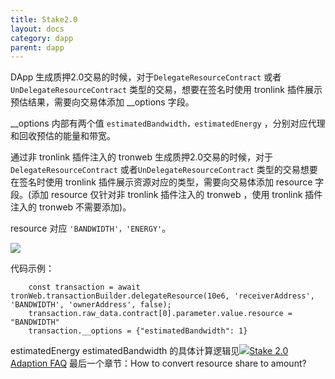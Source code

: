 ```yaml
---
title: Stake2.0
layout: docs
category: dapp
parent: dapp
---
```


DApp 生成质押2.0交易的时候，对于`DelegateResourceContract` 或者`UnDelegateResourceContract` 类型的交易，想要在签名时使用 tronlink 插件展示预估结果，需要向交易体添加 __options 字段。

__options 内部有两个值 `estimatedBandwidth，estimatedEnergy` ，分别对应代理和回收预估的能量和带宽。

通过非 tronlink 插件注入的 tronweb 生成质押2.0交易的时候，对于`DelegateResourceContract` 或者`UnDelegateResourceContract` 类型的交易想要在签名时使用 tronlink 插件展示资源对应的类型，需要向交易体添加 resource 字段。(添加 resource 仅针对非 tronlink 插件注入的 tronweb ，使用 tronlink 插件注入的 tronweb 不需要添加)。

resource 对应 `'BANDWIDTH'，'ENERGY'`。

![](https://docs-zh.tronlink.org/~gitbook/image?url=https%3A%2F%2F1166523713-files.gitbook.io%2F%7E%2Ffiles%2Fv0%2Fb%2Fgitbook-x-prod.appspot.com%2Fo%2Fspaces%252FCXoQmcUHNY97twQ2Y2PY%252Fuploads%252FQEIMfPng69F1p3qKJwfu%252Fimage1.png%3Falt%3Dmedia&width=768&dpr=4&quality=100&sign=938407c6&sv=2)

代码示例：

```shell 
    const transaction = await tronWeb.transactionBuilder.delegateResource(10e6, 'receiverAddress', 'BANDWIDTH', 'ownerAddress', false);
    transaction.raw_data.contract[0].parameter.value.resource = "BANDWIDTH"
    transaction.__options = {"estimatedBandwidth": 1}
```

estimatedEnergy estimatedBandwidth 的具体计算逻辑见![](https://docs-zh.tronlink.org/~gitbook/image?url=https%3A%2F%2F1166523713-files.gitbook.io%2F%7E%2Ffiles%2Fv0%2Fb%2Fgitbook-x-prod.appspot.com%2Fo%2Fspaces%252FCXoQmcUHNY97twQ2Y2PY%252Fuploads%252FXBi2ghdtBKVhNXcAhoNV%252Fimage2.png%3Falt%3Dmedia&width=300&dpr=4&quality=100&sign=56a9a3dd&sv=2)[Stake 2.0 Adaption FAQ](https://www.google.com/url?q=https://coredevs.medium.com/stake-2-0-adaption-faq-66bafdf53606&sa=D&source=editors&ust=1684151119972747&usg=AOvVaw0msvWulJZhW6xn5QU461cb) 最后一个章节：How to convert resource share to amount?


